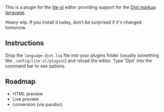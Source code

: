 This is a plugin for the [lite-xl](https://lite-xl.com) editor providing support for the  [Djot markup language](https://djot.net/). 

Heavy wip. If you install it today, don't be surprised if it's changed tomorrow.

## Instructions
Drop the `language-djot.lua` file into your plugins folder (usually something like `.config/lite-xl/plugins`) and reload the editor. Type 'Djot' into the command bar to see options.

## Roadmap
- HTML preview
- Live preview
- conversion (via pandoc)
